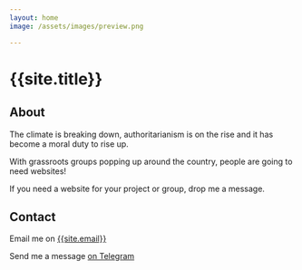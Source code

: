 ```yaml
---
layout: home
image: /assets/images/preview.png

---
```

# {{site.title}}

## About

The climate is breaking down, authoritarianism is on the rise and it has become a moral duty to rise up.

With grassroots groups popping up around the country, people are going to need websites!

If you need a website for your project or group, drop me a message.

## Contact

Email me on [{{site.email}}](mailto:{{site.email}})

Send me a message [on Telegram](https://t.me/{{site.telegram}}/)

<!-- # Previous Projectstitle: An example title

{% include projects.html %} -->

